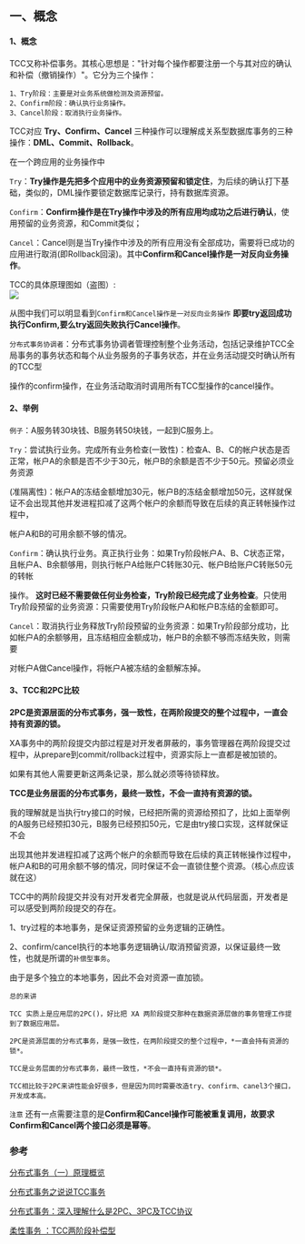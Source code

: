 一、概念
----

#### 1、概念

TCC又称补偿事务。其核心思想是："针对每个操作都要注册一个与其对应的确认和补偿（撤销操作）"。它分为三个操作：

    1、Try阶段：主要是对业务系统做检测及资源预留。
    2、Confirm阶段：确认执行业务操作。
    3、Cancel阶段：取消执行业务操作。

TCC对应 **Try、Confirm、Cancel** 三种操作可以理解成关系型数据库事务的三种操作：**DML、Commit、Rollback**。

在一个跨应用的业务操作中

`Try`：**Try操作是先把多个应用中的业务资源预留和锁定住**，为后续的确认打下基础，类似的，DML操作要锁定数据库记录行，持有数据库资源。

`Confirm`：**Confirm操作是在Try操作中涉及的所有应用均成功之后进行确认**，使用预留的业务资源，和Commit类似；

`Cancel`：Cancel则是当Try操作中涉及的所有应用没有全部成功，需要将已成功的应用进行取消(即Rollback回滚)。其中**Confirm和Cancel操作是一对反向业务操作**。

TCC的具体原理图如（盗图）:  
![](https://img2018.cnblogs.com/blog/1090617/201907/1090617-20190711203810086-292589209.png)

从图中我们可以明显看到`Confirm和Cancel操作是一对反向业务操作` **即要try返回成功执行Confirm,要么try返回失败执行Cancel操作**。

`分布式事务协调者`：分布式事务协调者管理控制整个业务活动，包括记录维护TCC全局事务的事务状态和每个从业务服务的子事务状态，并在业务活动提交时确认所有的TCC型

操作的confirm操作，在业务活动取消时调用所有TCC型操作的cancel操作。

#### 2、举例

`例子`：A服务转30块钱、B服务转50块钱，一起到C服务上。

`Try`：尝试执行业务。完成所有业务检查(一致性)：检查A、B、C的帐户状态是否正常，帐户A的余额是否不少于30元，帐户B的余额是否不少于50元。预留必须业务资源

(准隔离性)：帐户A的冻结金额增加30元，帐户B的冻结金额增加50元，这样就保证不会出现其他并发进程扣减了这两个帐户的余额而导致在后续的真正转帐操作过程中，

帐户A和B的可用余额不够的情况。

`Confirm`：确认执行业务。真正执行业务：如果Try阶段帐户A、B、C状态正常，且帐户A、B余额够用，则执行帐户A给账户C转账30元、帐户B给账户C转账50元的转帐

操作。 **这时已经不需要做任何业务检查，Try阶段已经完成了业务检查**。只使用Try阶段预留的业务资源：只需要使用Try阶段帐户A和帐户B冻结的金额即可。

`Cancel`：取消执行业务释放Try阶段预留的业务资源：如果Try阶段部分成功，比如帐户A的余额够用，且冻结相应金额成功，帐户B的余额不够而冻结失败，则需要

对帐户A做Cancel操作，将帐户A被冻结的金额解冻掉。

#### 3、TCC和2PC比较

**2PC是资源层面的分布式事务，强一致性，在两阶段提交的整个过程中，一直会持有资源的锁。**

XA事务中的两阶段提交内部过程是对开发者屏蔽的，事务管理器在两阶段提交过程中，从prepare到commit/rollback过程中，资源实际上一直都是被加锁的。

如果有其他人需要更新这两条记录，那么就必须等待锁释放。

**TCC是业务层面的分布式事务，最终一致性，不会一直持有资源的锁。**

我的理解就是当执行try接口的时候，已经把所需的资源给预扣了，比如上面举例的A服务已经预扣30元，B服务已经预扣50元，它是由try接口实现，这样就保证不会

出现其他并发进程扣减了这两个帐户的余额而导致在后续的真正转帐操作过程中，帐户A和B的可用余额不够的情况，同时保证不会一直锁住整个资源。（核心点应该就在这）

TCC中的两阶段提交并没有对开发者完全屏蔽，也就是说从代码层面，开发者是可以感受到两阶段提交的存在。

1、try过程的本地事务，是保证资源预留的业务逻辑的正确性。

2、confirm/cancel执行的本地事务逻辑确认/取消预留资源，以保证最终一致性，也就是所谓的`补偿型事务`。

由于是多个独立的本地事务，因此不会对资源一直加锁。

`总的来讲`

    TCC 实质上是应用层的2PC()，好比把 XA 两阶段提交那种在数据资源层做的事务管理工作提到了数据应用层。
    
    2PC是资源层面的分布式事务，是强一致性，在两阶段提交的整个过程中，*一直会持有资源的锁*。
    
    TCC是业务层面的分布式事务，最终一致性，*不会一直持有资源的锁*。
    
    TCC相比较于2PC来讲性能会好很多，但是因为同时需要改造try、confirm、canel3个接口，开发成本高。

`注意` 还有一点需要注意的是**Confirm和Cancel操作可能被重复调用，故要求Confirm和Cancel两个接口必须是幂等**。

  

### 参考

[分布式事务（一）原理概览](https://www.cnblogs.com/dennyzhangdd/p/10580446.html)

[分布式事务之说说TCC事务](https://blog.51cto.com/xiaogong1688/1954150)

[分布式事务：深入理解什么是2PC、3PC及TCC协议](http://www.sohu.com/a/290897501_684445)

[柔性事务 ：TCC两阶段补偿型](http://www.tianshouzhi.com/api/tutorials/distributed_transaction/388) 
